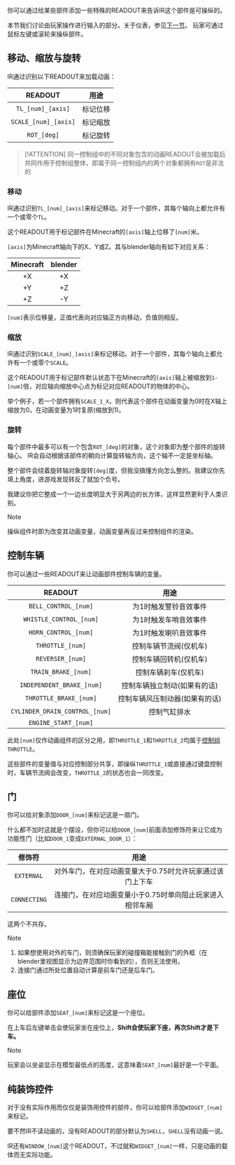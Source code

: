 你可以通过给某些部件添加一些特殊的READOUT来告诉IR这个部件是可操纵的。

本节我们讨论由玩家操作进行输入的部分。关于仪表，参见[下一节](LocosGauges.md)。
玩家可通过鼠标左键或滚轮来操纵部件。

## 移动、缩放与旋转

IR通过识别以下READOUT来加载动画：

|       READOUT        |  用途  |
|:--------------------:|:----:|
|  `TL_[num]_[axis]`   | 标记位移 |
| `SCALE_[num]_[axis]` | 标记缩放 |
|     `ROT_[deg]`      | 标记旋转 |


>[!ATTENTION]
> 同一控制组中的不同对象包含的动画READOUT会被加载后共同作用于控制组整体，即属于同一控制组内的两个对象都拥有`ROT`是非法的
### 移动

IR通过识别`TL_[num]_[axis]`来标记移动。对于一个部件，其每个轴向上都允许有一个或零个`TL`。

这个READOUT用于标记部件在Minecraft的`[axis]`轴上位移了`[num]`米。

`[axis]`为Minecraft轴向下的X、Y或Z。其与blender轴向有如下对应关系：

| Minecraft | blender |
|:---------:|:-------:|
|    +X     |   +X    |
|    +Y     |   +Z    |
|    +Z     |   -Y    |

`[num]`表示位移量，正值代表向对应轴正方向移动，负值则相反。

### 缩放

IR通过识别`SCALE_[num]_[axis]`来标记移动。对于一个部件，其每个轴向上都允许有一个或零个`SCALE`。

这个READOUT用于标记部件默认状态下在Minecraft的`[axis]`轴上被缩放到`1-[num]`倍，对应轴向缩放中心点为标记对应READOUT的物体的中心。

举个例子，若一个部件拥有`SCALE_1_X`，则代表这个部件在动画变量为0时在X轴上缩放为0，在动画变量为1时复原(缩放到1)。

### 旋转

每个部件中最多可以有一个包含`ROT_[deg]`的对象，这个对象即为整个部件的旋转轴心。
IR会自动根据该部件的朝向计算旋转轴方向，这个轴不一定是坐标轴。

整个部件会绕着旋转轴对象旋转`[deg]`度，但我没搞懂方向怎么整的。我建议你先填上角度，进游戏发现转反了就加个负号。

我建议你把它整成一个一边长度明显大于另两边的长方体，这样显然更利于人类识别。

>[!NOTE]
>操纵组件时即为改变其动画变量，动画变量再反过来控制组件的渲染。

## 控制车辆

你可以通过一些READOUT来让动画部件控制车辆的变量。

|            READOUT             |        用途        |
|:------------------------------:|:----------------:|
|      `BELL_CONTROL_[num]`      |   为1时触发警铃音效事件    |
|    `WHISTLE_CONTROL_[num]`     |   为1时触发车哨音效事件    |
|      `HORN_CONTROL_[num]`      |   为1时触发喇叭音效事件    |
|        `THROTTLE_[num]`        |   控制车辆节流阀(仅机车)   |
|        `REVERSER_[num]`        |   控制车辆回转机(仅机车)   |
|      `TRAIN_BRAKE_[num]`       |   控制车辆刹车(仅机车)    |
|   `INDEPENDENT_BRAKE_[num]`    | 控制车辆独立制动(如果有的话)  |
|     `THROTTLE_BRAKE_[num]`     | 控制车辆风压制动器(如果有的话) |
| `CYLINDER_DRAIN_CONTROL_[num]` |      控制气缸排水      |
|      `ENGINE_START_[num]`      |                  |

此处`[num]`仅作动画组件的区分之用，即`THROTTLE_1`和`THROTTLE_2`均属于[控制组](Main/Markdowns/Groups)`THROTTLE`。

这些部件的变量值与对应控制部分共享，即操纵`THROTTLE_1`或直接通过键盘控制时，车辆节流阀会改变，`THROTTLE_2`的状态也会一同改变。

## 门
你可以给对象添加`DOOR_[num]`来标记这是一扇门。

什么都不加时这就是个摆设，但你可以给`DOOR_[num]`前面添加修饰符来让它成为功能性门（比如`DOOR_1`变成`EXTERNAL_DOOR_1`）：

|     修饰符      |               用途               |
|:------------:|:------------------------------:|
|  `EXTERNAL`  | 对外车门，在对应动画变量大于0.75时允许玩家通过该门上下车 |
| `CONNECTING` | 连接门，在对应动画变量小于0.75时单向阻止玩家进入相邻车厢 |

这两个不共存。

>[!NOTE]
> 1. 如果想使用对外的车门，则须确保玩家的碰撞箱能接触到门的外框（在blender里视图显示为边界范围时你看到的），否则无法使用。
> 2. 连接门通过所处位置自动计算是前车门还是后车门。

## 座位

你可以给部件添加`SEAT_[num]`来标记这是一个座位。

在上车后左键单击会使玩家坐在座位上，**Shift会使玩家下座，再次Shift才是下车。**
>[!NOTE]
>玩家会以坐姿显示在模型最低点的高度，这意味着`SEAT_[num]`最好是一个平面。

## 纯装饰控件
对于没有实际作用而仅仅是装饰用控件的部件，你可以给部件添加`WIDGET_[num]`来标记。

要不然IR不读动画的，没有READOUT的部分默认为`SHELL`，`SHELL`没有动画一说。

IR还有`WINDOW_[num]`这个READOUT，不过就和`WIDGET_[num]`一样，只是动画的载体而无实际功能。
